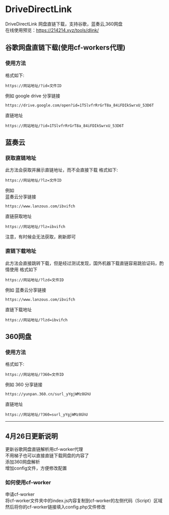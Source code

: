 # DriveDirectLink
DriveDirectLink 网盘直链下载，支持谷歌，蓝奏云,360网盘  
在线使用预览：https://214214.xyz/tools/dlink/
## 谷歌网盘直链下载(使用cf-workers代理)
### 使用方法
格式如下:
```
https://网站地址/?id=文件ID
```
例如
google drive 分享链接
```
https://drive.google.com/open?id=1TSlvfrRrGrT8a_84iFDIkSwrxU_53D6T
```
直链地址
```
https://网站地址/?id=1TSlvfrRrGrT8a_84iFDIkSwrxU_53D6T
```
## 蓝奏云
### 获取直链地址
此方法会获取并展示直链地址，而不会直接下载
格式如下:
```
https://网站地址/?lz=文件ID
```
例如  
蓝奏云分享链接
```
https://www.lanzous.com/ibvifch
```
直链获取地址
```
https://网站地址/?lz=ibvifch
```
注意，有时候会无法获取，刷新即可
### 直链下载地址
此方法会直接跳转下载，但是经过测试发现，国外机器下载直链容易跳验证码，酌情使用
格式如下
```
https://网站地址/?lzd=文件ID
```
例如
蓝奏云分享链接
```
https://www.lanzous.com/ibvifch
```
直链下载地址
```
https://网站地址/?lzd=ibvifch
```
## 360网盘
### 使用方法
格式如下:
```
https://网站地址/?360=文件ID
```
例如
360 分享链接
```
https://yunpan.360.cn/surl_yYgjWMz8GhU
```
直链地址
```
https://网站地址/?360=surl_yYgjWMz8GhU
```
---
## 4月26日更新说明
更新谷歌网盘直链解析用cf-worker代理  
不用梯子也可以直接直链下载网盘的内容了  
添加360网盘解析  
增加config文件，方便修改配置  
### 如何使用cf-worker
申请cf-worker  
将cf-worker文件夹中的index.js内容复制到cf-worker的左侧代码（Script）区域
然后将你的cf-worker链接填入config.php文件修改
